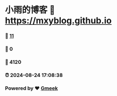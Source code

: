 # 小雨的博客 :link: https://mxyblog.github.io 
### :page_facing_up: [11](https://mxyblog.github.io/tag.html) 
### :speech_balloon: 0 
### :hibiscus: 4120 
### :alarm_clock: 2024-08-24 17:08:38 
### Powered by :heart: [Gmeek](https://github.com/Meekdai/Gmeek)
